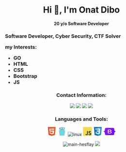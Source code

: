 <h1 align="center">Hi 👋, I'm Onat Dibo</h1>
<h4 align="center" >20 y/o Software Developer </h2>

<h3 >Software Developer, Cyber Security, CTF Solver

my Interests:
- GO
- HTML
- CSS
- Bootstrap
- JS </h3>

<h3 align="center">Contact Information:</h2>
<p align="center">
  <a href="https://instagram.com/hesflay"><img src="https://img.shields.io/badge/instagram-E4405F.svg?style=for-the-badge&logo=instagram&logoColor=white"/></a>
  <a href="https://hesflay.medium.com/"><img src="https://img.shields.io/badge/medium-9146FF.svg?style=for-the-badge&logo=medium&logoColor=white"/></a>
  <a href="https://linkedin.com/in/onat-dibo-7205aa213"><img src="https://img.shields.io/badge/linkedin-0077B5.svg?style=for-the-badge&logo=linkedin&logoColor=white"/></a>
  <a href="https://twitter.com/hesflay"><img src="https://img.shields.io/badge/twitter-1DA1F2.svg?style=for-the-badge&logo=twitter&logoColor=white"/></a>
</p>

<h3 align="center">Languages and Tools:</h2>
<p align="center">
 
<img src="https://raw.githubusercontent.com/devicons/devicon/master/icons/html5/html5-original.svg" alt="html5" width="30" height="30"/>
<img src="https://raw.githubusercontent.com/devicons/devicon/master/icons/go/go-original.svg" alt="go" width="30" height="30"/>
<img src="https://www.vectorlogo.zone/logos/linux/linux-icon.svg" alt="linux" width="30" height="30"/>
<img src="https://raw.githubusercontent.com/devicons/devicon/master/icons/javascript/javascript-original.svg" alt="javascript" width="30" height="30"/>
<img src="https://raw.githubusercontent.com/devicons/devicon/master/icons/css3/css3-original.svg" alt="css3" width="30" height="30"/>
<img src="https://raw.githubusercontent.com/devicons/devicon/master/icons/bootstrap/bootstrap-original.svg" alt="bootstrap" width="40" height="30"/>

</p>

<p align="center">
 
<img src="https://github-readme-stats.vercel.app/api/top-langs/?username=main-hesflay&layout=compact&hide=html&theme=radical" alt="main-hesflay"/>
<img height="170em" src="https://github-readme-stats.vercel.app/api?username=main-hesflay&include_all_commits=true&count_private=true&show_icons=true&theme=radical"/>


</p>
